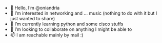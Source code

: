 - 👋 Hello, I’m @oniandria
- 👀 I’m interested in networking and ... music (nothing to do with it but I just wanted to share)
- 🌱 I’m currently learning python and some cisco stuffs
- 💞️ I’m looking to collaborate on anything I might be able to
- 📫 I am reachable mainly by mail :)

<!---
oniandria/oniandria is a ✨ special ✨ repository because its `README.md` (this file) appears on your GitHub profile.
You can click the Preview link to take a look at your changes.
--->
